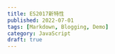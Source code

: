 ```yaml
---
title: ES2017新特性
published: 2022-07-01
tags: [Markdown, Blogging, Demo]
category: JavaScript
draft: true
---
```

